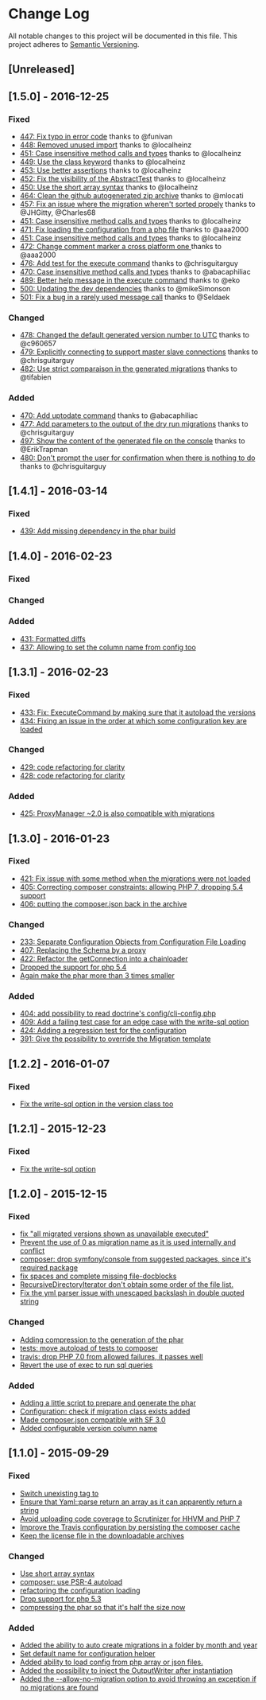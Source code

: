 # Change Log
All notable changes to this project will be documented in this file.
This project adheres to [Semantic Versioning](http://semver.org/).

## [Unreleased]


## [1.5.0] - 2016-12-25

### Fixed
  - [447: Fix typo in error code](https://github.com/doctrine/migrations/pull/447) thanks to @funivan
  - [448: Removed unused import](https://github.com/doctrine/migrations/pull/448) thanks to @localheinz 
  - [451: Case insensitive method calls and types](https://github.com/doctrine/migrations/pull/451) thanks to @localheinz 
  - [449: Use the class keyword](https://github.com/doctrine/migrations/pull/449) thanks to @localheinz 
  - [453: Use better assertions](https://github.com/doctrine/migrations/pull/453) thanks to @localheinz 
  - [452: Fix the visibility of the AbstractTest](https://github.com/doctrine/migrations/pull/452) thanks to @localheinz 
  - [450: Use the short array syntax](https://github.com/doctrine/migrations/pull/450) thanks to @localheinz 
  - [464: Clean the github autogenerated zip archive](https://github.com/doctrine/migrations/pull/464) thanks to @mlocati 
  - [457: Fix an issue where the migration wheren't sorted propely](https://github.com/doctrine/migrations/pull/457) thanks to @JHGitty, @Charles68
  - [451: Case insensitive method calls and types](https://github.com/doctrine/migrations/pull/451) thanks to @localheinz 
  - [471: Fix loading the configuration from a php file](https://github.com/doctrine/migrations/pull/471) thanks to @aaa2000 
  - [451: Case insensitive method calls and types](https://github.com/doctrine/migrations/pull/451) thanks to @localheinz 
  - [472: Change comment marker a cross platform one ](https://github.com/doctrine/migrations/pull/472) thanks to @aaa2000 
  - [476: Add test for the execute command](https://github.com/doctrine/migrations/pull/476) thanks to @chrisguitarguy 
  - [470: Case insensitive method calls and types](https://github.com/doctrine/migrations/pull/470) thanks to @abacaphiliac 
  - [489: Better help message in the execute command](https://github.com/doctrine/migrations/pull/489) thanks to @eko 
  - [500: Updating the dev dependencies](https://github.com/doctrine/migrations/pull/500) thanks to @mikeSimonson
  - [501: Fix a bug in a rarely used message call](https://github.com/doctrine/migrations/pull/501) thanks to @Seldaek 

### Changed
  - [478: Changed the default generated version number to UTC](https://github.com/doctrine/migrations/pull/446) thanks to @c960657 
  - [479: Explicitly connecting to support master slave connections](https://github.com/doctrine/migrations/pull/479) thanks to @chrisguitarguy
  - [482: Use strict comparaison in the generated migrations](https://github.com/doctrine/migrations/pull/482) thanks to @tifabien

### Added
  - [470: Add uptodate command](https://github.com/doctrine/migrations/pull/470) thanks to @abacaphiliac 
  - [477: Add parameters to the output of the dry run migrations](https://github.com/doctrine/migrations/pull/477) thanks to @chrisguitarguy 
  - [497: Show the content of the generated file on the console](https://github.com/doctrine/migrations/pull/497) thanks to @ErikTrapman 
  - [480: Don't prompt the user for confirmation when there is nothing to do](https://github.com/doctrine/migrations/pull/480) thanks to @chrisguitarguy 


## [1.4.1] - 2016-03-14
### Fixed
  - [439: Add missing dependency in the phar build](https://github.com/doctrine/migrations/pull/439)

  
## [1.4.0] - 2016-02-23
### Fixed
### Changed
### Added
  - [431: Formatted diffs](https://github.com/doctrine/migrations/pull/431)
  - [437: Allowing to set the column name from config too](https://github.com/doctrine/migrations/pull/437)

## [1.3.1] - 2016-02-23
### Fixed
  - [433: Fix: ExecuteCommand by making sure that it autoload the versions](https://github.com/doctrine/migrations/pull/433)
  - [434: Fixing an issue in the order at which some configuration key are loaded](https://github.com/doctrine/migrations/pull/434)

### Changed
  - [429: code refactoring for clarity](https://github.com/doctrine/migrations/pull/429)
  - [428: code refactoring for clarity](https://github.com/doctrine/migrations/pull/428)

### Added
  - [425: ProxyManager ~2.0 is also compatible with migrations](https://github.com/doctrine/migrations/pull/425)


## [1.3.0] - 2016-01-23
### Fixed
  - [421: Fix issue with some method when the migrations were not loaded](https://github.com/doctrine/migrations/pull/421)
  - [405: Correcting composer constraints: allowing PHP 7, dropping 5.4 support](https://github.com/doctrine/migrations/pull/405)
  - [406: putting the composer.json back in the archive](https://github.com/doctrine/migrations/pull/406)

### Changed
  - [233: Separate Configuration Objects from Configuration File Loading](https://github.com/doctrine/migrations/issues/233)
  - [407: Replacing the Schema by a proxy](https://github.com/doctrine/migrations/pull/407)
  - [422: Refactor the getConnection into a chainloader](https://github.com/doctrine/migrations/pull/422)
  - [Dropped the support for php 5.4](https://github.com/doctrine/migrations/pull/393)
  - [Again make the phar more than 3 times smaller](https://github.com/doctrine/migrations/pull/396)

### Added
  - [404: add possibility to read doctrine's config/cli-config.php](https://github.com/doctrine/migrations/pull/404)
  - [409: Add a failing test case for an edge case with the write-sql option](https://github.com/doctrine/migrations/pull/409)
  - [424: Adding a regression test for the configuration](https://github.com/doctrine/migrations/pull/424)
  - [391: Give the possibility to override the Migration template](https://github.com/doctrine/migrations/pull/391)

## [1.2.2] - 2016-01-07
### Fixed
  - [Fix the write-sql option in the version class too](https://github.com/doctrine/migrations/commit/91043f742da8506ab7115a1d14247ce26375f6f5)
  
## [1.2.1] - 2015-12-23
### Fixed
  - [Fix the write-sql option](https://github.com/doctrine/migrations/pull/400)

## [1.2.0] - 2015-12-15
### Fixed
  - [fix "all migrated versions shown as unavailable executed" ](https://github.com/doctrine/migrations/commit/875849e2a80d37dc8bf5dd0663e464b6789e3b56)
  - [Prevent the use of 0 as migration name as it is used internally and conflict](http://github.com/doctrine/migrations/commit/5df49c5ad5dc2265401a54a3b9e6ecb3e7cda8d0)
  - [composer: drop symfony/console from suggested packages, since it's required package](http://github.com/doctrine/migrations/commit/d263c7bfac7188009ab0717ed5aa6577e80)
  - [fix spaces and complete missing file-docblocks](http://github.com/doctrine/migrations/commit/4b68a69c3e35492b36ec140ebb216cdb80ffe655)
  - [RecursiveDirectoryIterator don't obtain some order of the file list.](http://github.com/doctrine/migrations/commit/ed95c05c14381e64404f1135763fcc9b65317b96)
  - [Fix the yml parser issue with unescaped backslash in double quoted string](http://github.com/doctrine/migrations/commit/af3cce7d2e490ead821fcbdb54b4772b4913ee1d)

### Changed
  - [Adding compression to the generation of the phar](http://github.com/doctrine/migrations/commit/70730ff8655f0be89ce0f06d1e279930d7eb2550)
  - [tests: move autoload of tests to composer](http://github.com/doctrine/migrations/commit/3a4f8368e4b7b95d2e6c51c26f6dc41bb05a5ce5)
  - [travis: drop PHP 7.0 from allowed failures, it passes well](http://github.com/doctrine/migrations/commit/57ec2f071a7a840c554058b77f2089893d06ba23)
  - [Revert the use of exec to run sql queries](http://github.com/doctrine/migrations/commit/0af6e6e705b905a56cbed26cb5c17faad4c2c04f)

### Added
  - [Adding a little script to prepare and generate the phar](http://github.com/doctrine/migrations/commit/3a8ef413e7f8a42d4e0f3d32d30601b26fb27e60)
  - [Configuration: check if migration class exists added](http://github.com/doctrine/migrations/commit/a53d7c83b319341c985d2a21950e260fa55b0b8d)
  - [Made composer.json compatible with SF 3.0](http://github.com/doctrine/migrations/commit/4e909f2e661a8414a3e04ce987a09c9e849cd13f)
  - [Added configurable version column name](http://github.com/doctrine/migrations/commit/02ddf4318b84a20bb0e3486acfc6e6f41cc63426)

## [1.1.0] - 2015-09-29
### Fixed
  - [Switch unexisting <warning> tag to <comment>](http://github.com/doctrine/migrations/commit/93a81ff0dcc858de4df5c17d97f2f24b3bfa3c36)
  - [Ensure that Yaml::parse return an array as it can apparently return a string](http://github.com/doctrine/migrations/commit/1499f0cc3e5f5b20a510ba8f0779d5c68a9e5084)
  - [Avoid uploading code coverage to Scrutinizer for HHVM and PHP 7](http://github.com/doctrine/migrations/commit/d47d65021dcb711480bf27f6d0bbba138e220f12)
  - [Improve the Travis configuration by persisting the composer cache](http://github.com/doctrine/migrations/commit/bda0509b479ae6605b8fa749b0999b4ce2ff8c04)
  - [Keep the license file in the downloadable archives](https://github.com/doctrine/migrations/commit/dfbee38e004899bc078d5d47b13bea53799fca1e#diff-fc723d30b02a4cca7a534518111c1a66)
  
### Changed
  - [Use short array syntax](http://github.com/doctrine/migrations/commit/50a6e18c95ff617325229a4a649d65c1a11445bc)
  - [composer: use PSR-4 autoload](http://github.com/doctrine/migrations/commit/7fb8d301b2f4d4a564433165e0604b7d34013844)
  - [refactoring the configuration loading](http://github.com/doctrine/migrations/commit/e95b277111c74cfe65eb959d4471f45a815e1ece)
  - [Drop support for php 5.3](https://github.com/doctrine/migrations/commit/0e60856a10e8b510daa612fe25f6245aece77e68)
  - [compressing the phar so that it's half the size now](https://github.com/doctrine/migrations/commit/70730ff8655f0be89ce0f06d1e279930d7eb2550)
  
### Added
  - [Added the ability to auto create migrations in a folder by month and year](http://github.com/doctrine/migrations/commit/0b8e40868e12a36de7f689add61857b9ba29c4bc)
  - [Set default name for configuration helper](http://github.com/doctrine/migrations/commit/1f3592f2f126a022db275192f17b8d5c01f19822)
  - [Added ability to load config from php array or json files.](http://github.com/doctrine/migrations/commit/8cf01d623f9eb3728ba86c22970347107a8f0be7)
  - [Added the possibility to inject the OutputWriter after instantiation](https://github.com/doctrine/migrations/pull/342)
  - [Added the --allow-no-migration option to avoid throwing an exception if no migrations are found](https://github.com/doctrine/migrations/commit/a9ec86faa3a3f7f592a633af43b6ef6c9f358239#diff-0a4648a19ba565cda76b349e89552a9b)
